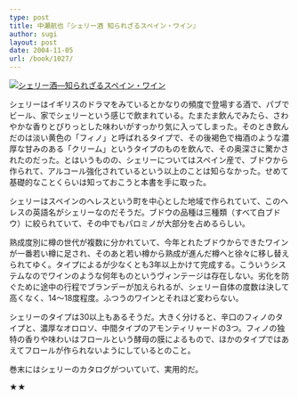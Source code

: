 ```yaml
---
type: post
title: 中瀬航也『シェリー酒 知られざるスペイン・ワイン』
author: sugi
layout: post
date: 2004-11-05
url: /book/1027/
---
```

<a href="http://www.amazon.co.jp/exec/obidos/ASIN/4569631630/chezsugi-22/ref=nosim/" onclick="_gaq.push(['_trackEvent', 'outbound-article', 'http://www.amazon.co.jp/exec/obidos/ASIN/4569631630/chezsugi-22/ref=nosim/', '']);" name="amazletlink" target="_blank"><img src="http://i1.wp.com/ec2.images-amazon.com/images/I/511PMDF59TL.SL160.jpg?w=660" alt="シェリー酒―知られざるスペイン・ワイン" class="alignleft" data-recalc-dims="1" /></a>

シェリーはイギリスのドラマをみているとかなりの頻度で登場する酒で、パブでビール、家でシェリーという感じで飲まれている。たまたま飲んでみたら、さわやかな香りとぴりっとした味わいがすっかり気に入ってしまった。そのとき飲んだのは淡い黄色の「フィノ」と呼ばれるタイプで、その後褐色で梅酒のような濃厚な甘みのある「クリーム」というタイプのものを飲んで、その奥深さに驚かされたのだった。とはいうものの、シェリーについてはスペイン産で、ブドウから作られて、アルコール強化されているという以上のことは知らなかった。せめて基礎的なことくらいは知っておこうと本書を手に取った。

シェリーはスペインのへレスという町を中心とした地域で作られていて、このヘレスの英語名がシェリーなのだそうだ。ブドウの品種は三種類（すべて白ブドウ）に絞られていて、その中でもパロミノが大部分を占めるらしい。

熟成度別に樽の世代が複数に分かれていて、今年とれたブドウからできたワインが一番若い樽に足され、そのあと若い樽から熟成が進んだ樽へと徐々に移し替えられてゆく。タイプによるが少なくとも3年以上かけて完成する。こういうシステムなのでワインのような何年ものというヴィンテージは存在しない。劣化を防ぐために途中の行程でブランデーが加えられるが、シェリー自体の度数は決して高くなく、14～18度程度。ふつうのワインとそれほど変わらない。

シェリーのタイプは30以上もあるそうだ。大きく分けると、辛口のフィノのタイプと、濃厚なオロロソ、中間タイプのアモンティリャードの3つ。フィノの独特の香りや味わいはフロールという酵母の膜によるもので、ほかのタイプではあえてフロールが作られないようにしているとのこと。

巻末にはシェリーのカタログがついていて、実用的だ。

★★

